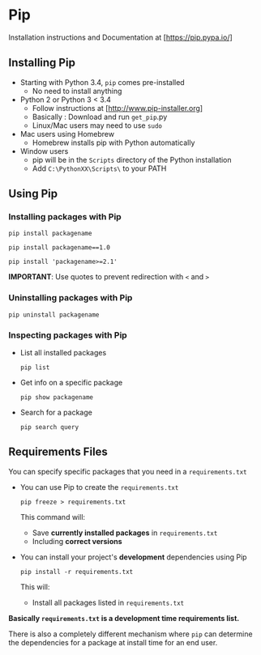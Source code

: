 # Pip

Installation instructions and Documentation at [https://pip.pypa.io/]

## Installing Pip

* Starting with Python 3.4, `pip` comes pre-installed
  * No need to install anything
* Python 2 or Python 3 < 3.4
  * Follow instructions at [http://www.pip-installer.org]
  * Basically : Download and run `get_pip`.py
  * Linux/Mac users may need to use `sudo`
* Mac users using Homebrew
  * Homebrew installs pip with Python automatically
* Window users
  * pip will be in the `Scripts` directory of the Python installation
  * Add `C:\PythonXX\Scripts\` to your PATH

## Using Pip

### Installing packages with Pip

```
pip install packagename
```

```
pip install packagename==1.0
```

```
pip install 'packagename>=2.1'
```
**IMPORTANT**: Use quotes to prevent redirection with `<` and `>`


### Uninstalling packages with Pip

```
pip uninstall packagename
```

### Inspecting packages with Pip

* List all installed packages

  ```
  pip list
  ```

* Get info on a specific package

  ```
  pip show packagename
  ```

* Search for a package

  ```
  pip search query
  ```

## Requirements Files

You can specify specific packages that you need in a `requirements.txt`

* You can use Pip to create the `requirements.txt`

  ```
  pip freeze > requirements.txt
  ```

  This command will:
  * Save **currently installed packages** in `requirements.txt`
  * Including **correct versions**

* You can install your project's **development** dependencies using Pip

  ```
  pip install -r requirements.txt
  ```

  This will:
  * Install all packages listed in `requirements.txt`

**Basically `requirements.txt` is a development time requirements list.**

There is also a completely different mechanism where `pip` can determine the dependencies for a package at install time for an end user.
